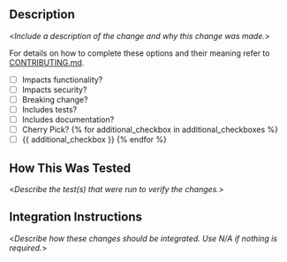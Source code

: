 ## Description

<_Include a description of the change and why this change was made._>

For details on how to complete these options and their meaning refer to [CONTRIBUTING.md](https://github.com/microsoft/mu/blob/HEAD/CONTRIBUTING.md).

- [ ] Impacts functionality?
- [ ] Impacts security?
- [ ] Breaking change?
- [ ] Includes tests?
- [ ] Includes documentation?
- [ ] Cherry Pick?
{% for additional_checkbox in additional_checkboxes %}
- [ ] {{ additional_checkbox }}
{% endfor %}

## How This Was Tested

<_Describe the test(s) that were run to verify the changes._>

## Integration Instructions

<_Describe how these changes should be integrated. Use N/A if nothing is required._>
